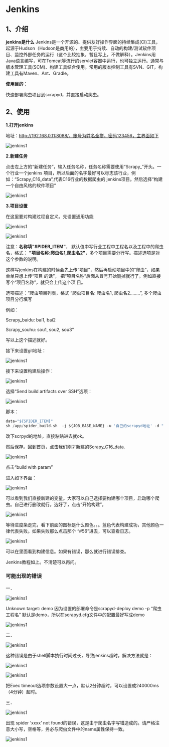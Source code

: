 # Jenkins

## 1、介绍
**jenkins是什么**
Jenkins是一个开源的、提供友好操作界面的持续集成(CI)工具，起源于Hudson（Hudson是商用的），主要用于持续、自动的构建/测试软件项目、监控外部任务的运行（这个比较抽象，暂且写上，不做解释）。Jenkins用Java语言编写，可在Tomcat等流行的servlet容器中运行，也可独立运行。通常与版本管理工具(SCM)、构建工具结合使用。常用的版本控制工具有SVN、GIT，构建工具有Maven、Ant、Gradle。

**使用目的：**

快速部署爬虫项目到scrapyd，并直接启动爬虫。

## 2、使用

 **1.打开jenkins**

地址：http://192.168.0.11:8088/，账号为姓名全拼，密码123456，主界面如下

![jenkins1](../img/jenkins1.png)

**2.新建任务**

点击左上方的“新建任务”，输入任务名称，任务名称需要使用“Scrapy_”开头。一个行业一个jenkins
项目，所以后面的名字最好可以标志该行业，例如：“Scrapy_C16_data”,代表C16行业的数据爬虫的
jenkins项目。然后选择“构建一个自由风格的软件项目”

![jenkins1](../img/jenkins2.png)

**3.项目设置**

在这里要对构建过程自定义。先设置通用功能

![jenkins1](../img/jenkins3.png)

![jenkins1](../img/jenkins4.png)

注意：**名称填"SPIDER_ITEM"**， 默认值中写行业工程中工程名以及工程中的爬虫名，格式： **"项目名称:爬虫名1,爬虫名2"**，多个项目需要分行写。描述选项是对这个参数的说明。

这样写jenkins在构建的时候会先上传“项目”，然后再启动项目中的“爬虫”，如果单单只想上传“项目
的话”， 把“项目名称”后面从冒号开始删掉就行了。例如直接写个“项目名称”，就只会上传这个项
目。

选项描述：“爬虫项目列表，格式   “爬虫项目名: 爬虫名1, 爬虫名2........”, 多个爬虫项目分行填写

例如：

Scrapy_baidu: bai1, bai2

Scrapy_souhu: sou1, sou2, sou3”

写以上这个描述就好。

接下来设置git地址：

![jenkins1](../img/jenkins5.png)

接下来设置构建后操作：

![jenkins1](../img/jenkins6.png)

选择“Send build artifacts over SSH”选项：

![jenkins1](../img/jenkins7.png)

脚本：

```python
data="${SPIDER_ITEM}"
sh /app/spider_build.sh  -j ${JOB_BASE_NAME} -u '自己的scrapyd地址' -d "$data"
```

改下scrpyd的地址，直接粘贴进去就ok。

然后保存。回到首页，点击我们刚才新建的Scrapy_C16_data.

![jenkins1](../img/jenkins8.png)

点击“build with param”

进入如下界面：

![jenkins1](../img/jenkins9.png)

可以看到我们直接新建的变量。大家可以自己选择要构建哪个项目，启动哪个爬虫。自己进行删改就行。选好了，点击“开始构建”。

![jenkins1](../img/jenkins10.png)

等待进度条走完，看下前面的图标是什么颜色。。。蓝色代表构建成功，其他颜色一律代表失败。如果失败那么点击那个  “#56”进去，可以查看日志。

![jenkins1](../img/jenkins11.png)

可以在里面看到构建信息。如果有错误，那么就进行错误排查。

Jenkins教程如上。不清楚可以再问。

### 可能出现的错误

一．

![jenkins1](../img/jenkins12.png)

Unknown target: demo
因为设置的部署命令是scrapyd-deploy demo -p “爬虫工程名” 默认是demo，所以在scrapyd.cfg文件中的配置最好写成demo

![jenkins1](../img/jenkins13.png)

二．

![jenkins1](../img/jenkins14.png)

这种错误是由于shell脚本执行时间过长，导致jenkins超时，解决方法就是：

![jenkins1](../img/jenkins15.png)

![jenkins1](../img/jenkins16.png)

把Exec timeout选项参数设置大一点，默认2分钟超时，可以设置成240000ms（4分钟）超时。

三．

![jenkins1](../img/jenkins17.png)

出现 spider ‘xxxx’ not found的错误，这是由于爬虫名字写错造成的。请严格注意大小写，空格等，务必与爬虫文件中的name属性保持一致。

![jenkins1](../img/jenkins18.png)